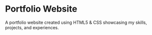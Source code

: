 # Portfolio Website
A portfolio website created using HTML5 & CSS showcasing my skills, projects, and experiences.